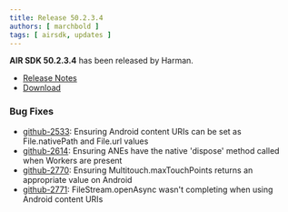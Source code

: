 ```yaml
---
title: Release 50.2.3.4
authors: [ marchbold ]
tags: [ airsdk, updates ]
---
```



**AIR SDK 50.2.3.4** has been released by Harman.  

- [Release Notes](https://airsdk.harman.com/api/versions/50.2.3.4/release-notes/Release_Notes_AIR_SDK_50.2.3.pdf)  
- [Download](https://airsdk.harman.com/download/50.2.3.4)  


### Bug Fixes    

- [github-2533](https://github.com/airsdk/Adobe-Runtime-Support/issues/2533): Ensuring Android content URIs can be set as File.nativePath and File.url values
- [github-2614](https://github.com/airsdk/Adobe-Runtime-Support/issues/2614): Ensuring ANEs have the native 'dispose' method called when Workers are present
- [github-2770](https://github.com/airsdk/Adobe-Runtime-Support/issues/2770): Ensuring Multitouch.maxTouchPoints returns an appropriate value on Android
- [github-2771](https://github.com/airsdk/Adobe-Runtime-Support/issues/2771): FileStream.openAsync wasn't completing when using Android content URIs